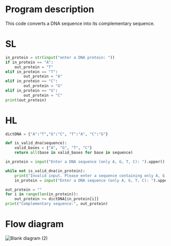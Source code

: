 # Program description
This code converts a DNA sequence into its complementary sequence.
# SL
```.py
in_protein = str(input("enter a DNA protein: "))
if in_protein == "A":
    out_protein = "T"
elif in_protein == "T":
        out_protein = "A"
elif in_protein == "C":
        out_protein = "G"
elif in_protein == "G":
        out_protein = "C"
print(out_protein)
```
# HL
```.py
dictDNA = {"A":"T","G":"C", "T":"A", "C":"G"}

def is_valid_dna(sequence):
    valid_bases = {"A", "G", "T", "C"}
    return all(base in valid_bases for base in sequence)

in_protein = input("Enter a DNA sequence (only A, G, T, C): ").upper()

while not is_valid_dna(in_protein):
    print("Invalid input. Please enter a sequence containing only A, G, T, and C.")
    in_protein = input("Enter a DNA sequence (only A, G, T, C): ").upper()

out_protein = ""
for i in range(len(in_protein)):
    out_protein += dictDNA[in_protein[i]]
print("Complementary sequence:", out_protein)

```
# Flow diagram
![Blank diagram (2)](https://github.com/user-attachments/assets/c08058d9-6bbd-430d-a740-6ee1f608800b)

